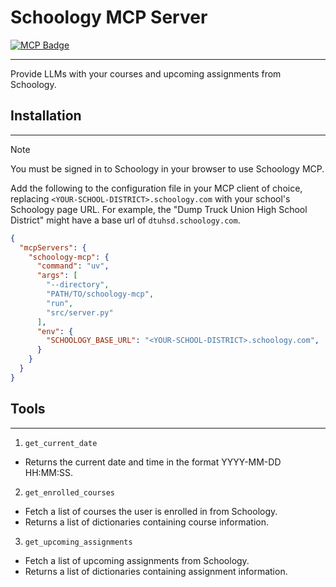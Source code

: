 # Schoology MCP Server
[![MCP Badge](https://lobehub.com/badge/mcp/coimf-schoology-mcp?style=flat)](https://lobehub.com/mcp/coimf-schoology-mcp)

---

Provide LLMs with your courses and upcoming assignments from Schoology.

## Installation

---

> [!NOTE]
> You must be signed in to Schoology in your browser to use Schoology MCP.

Add the following to the configuration file in your MCP client of choice, replacing `<YOUR-SCHOOL-DISTRICT>.schoology.com` with your school's Schoology page URL. For example, the "Dump Truck Union High School District" might have a base url of `dtuhsd.schoology.com`.

```json
{
  "mcpServers": {
    "schoology-mcp": {
      "command": "uv",
      "args": [
        "--directory",
        "PATH/TO/schoology-mcp",
        "run",
        "src/server.py"
      ],
      "env": {
        "SCHOOLOGY_BASE_URL": "<YOUR-SCHOOL-DISTRICT>.schoology.com",
      }
    }
  }
}
```

## Tools

---

1. `get_current_date`
- Returns the current date and time in the format YYYY-MM-DD HH:MM:SS.

2. `get_enrolled_courses`
- Fetch a list of courses the user is enrolled in from Schoology.
- Returns a list of dictionaries containing course information.

3. `get_upcoming_assignments`
- Fetch a list of upcoming assignments from Schoology.
- Returns a list of dictionaries containing assignment information.
